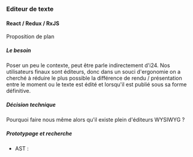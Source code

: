 ### Editeur de texte
#### React / Redux / RxJS

Proposition de plan

##### Le besoin

Poser un peu le contexte, peut être parle indirectement d'i24.
Nos utilisateurs finaux sont éditeurs, donc dans un souci d'ergonomie on a cherché
à réduire le plus possible la différence de rendu / présentation entre le
moment ou le texte est édité et lorsqu'il est publié sous sa forme définitive.

##### Décision technique

Pourquoi faire nous même alors qu'il existe plein d'éditeurs WYSIWYG ?

##### Prototypage et recherche

* AST :  
